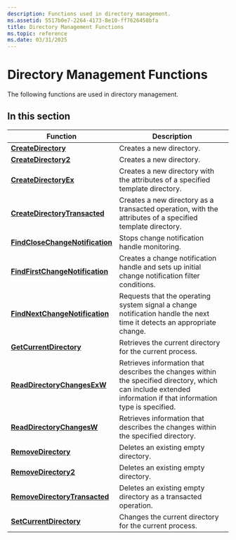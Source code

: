 ```yaml
---
description: Functions used in directory management.
ms.assetid: 5517b0e7-2264-4173-8e10-ff7626458bfa
title: Directory Management Functions
ms.topic: reference
ms.date: 03/31/2025
---
```


# Directory Management Functions

The following functions are used in directory management.

## In this section

| Function | Description |
|----------|-------------|
| [**CreateDirectory**](/windows/win32/api/FileAPI/nf-fileapi-createdirectorya) | Creates a new directory. |
| [**CreateDirectory2**](/windows/win32/api/FileAPI/nf-fileapi-createdirectory2a) | Creates a new directory. |
| [**CreateDirectoryEx**](/windows/desktop/api/WinBase/nf-winbase-createdirectoryexa) | Creates a new directory with the attributes of a specified template directory. |
| [**CreateDirectoryTransacted**](/windows/desktop/api/WinBase/nf-winbase-createdirectorytransacteda) | Creates a new directory as a transacted operation, with the attributes of a specified template directory. |
| [**FindCloseChangeNotification**](/windows/win32/api/FileAPI/nf-fileapi-findclosechangenotification) | Stops change notification handle monitoring. |
| [**FindFirstChangeNotification**](/windows/win32/api/FileAPI/nf-fileapi-findfirstchangenotificationa) | Creates a change notification handle and sets up initial change notification filter conditions. |
| [**FindNextChangeNotification**](/windows/win32/api/FileAPI/nf-fileapi-findnextchangenotification) | Requests that the operating system signal a change notification handle the next time it detects an appropriate change. |
| [**GetCurrentDirectory**](/windows/desktop/api/WinBase/nf-winbase-getcurrentdirectory) | Retrieves the current directory for the current process. |
| [**ReadDirectoryChangesExW**](/windows/desktop/api/WinBase/nf-winbase-readdirectorychangesexw) | Retrieves information that describes the changes within the specified directory, which can include extended information if that information type is specified. |
| [**ReadDirectoryChangesW**](/windows/desktop/api/WinBase/nf-winbase-readdirectorychangesw) | Retrieves information that describes the changes within the specified directory. |
| [**RemoveDirectory**](/windows/win32/api/FileAPI/nf-fileapi-removedirectorya) | Deletes an existing empty directory. |
| [**RemoveDirectory2**](/windows/win32/api/FileAPI/nf-fileapi-removedirectory2a) | Deletes an existing empty directory. |
| [**RemoveDirectoryTransacted**](/windows/desktop/api/WinBase/nf-winbase-removedirectorytransacteda) | Deletes an existing empty directory as a transacted operation. |
| [**SetCurrentDirectory**](/windows/desktop/api/WinBase/nf-winbase-setcurrentdirectory) | Changes the current directory for the current process. |
